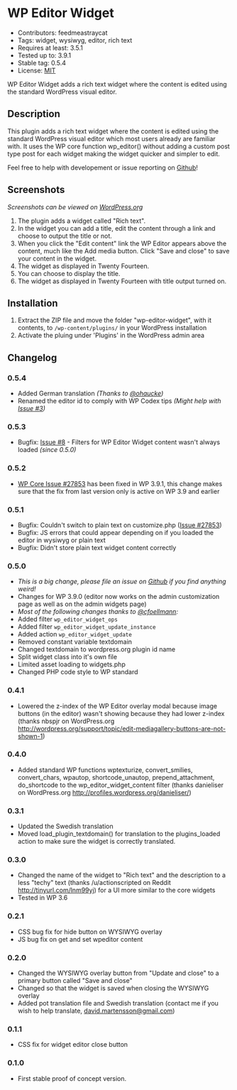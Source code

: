 WP Editor Widget
================
* Contributors: feedmeastraycat
* Tags: widget, wysiwyg, editor, rich text
* Requires at least: 3.5.1
* Tested up to: 3.9.1
* Stable tag: 0.5.4
* License: [MIT](https://github.com/feedmeastraycat/wp-editor-widget/blob/master/license.txt)

WP Editor Widget adds a rich text widget where the content is edited using the standard WordPress visual editor.

Description
-----------

This plugin adds a rich text widget where the content is edited using the standard WordPress visual editor which most users already are familiar with. 
It uses the WP core function wp_editor() without adding a custom post type post for each widget making the widget quicker and simpler to edit.

Feel free to help with developement or issue reporting on [Github](https://github.com/feedmeastraycat/wp-editor-widget)!

Screenshots
-----------

*Screenshots can be viewed on [WordPress.org](https://wordpress.org/plugins/wp-editor-widget/screenshots/)*

1. The plugin adds a widget called "Rich text".
2. In the widget you can add a title, edit the content through a link and choose to output the title or not.
3. When you click the "Edit content" link the WP Editor appears above the content, much like the Add media button. Click "Save and close" to save your content in the widget.
4. The widget as displayed in Twenty Fourteen.
5. You can choose to display the title.
6. The widget as displayed in Twenty Fourteen with title output turned on.

Installation
------------

1. Extract the ZIP file and move the folder "wp-editor-widget", with it contents, 
   to `/wp-content/plugins/` in your WordPress installation
2. Activate the pluing under 'Plugins' in the WordPress admin area

Changelog
---------

### 0.5.4
* Added German translation *(Thanks to [@ohaucke](https://github.com/ohaucke))*
* Renamed the editor id to comply with WP Codex tips *(Might help with [Issue #3](https://github.com/feedmeastraycat/wp-editor-widget/issues/3))*

### 0.5.3
* Bugfix: [Issue #8](https://github.com/feedmeastraycat/wp-editor-widget/issues/8) - Filters for WP Editor Widget content wasn't always loaded *(since 0.5.0)*

### 0.5.2
* [WP Core Issue #27853](https://core.trac.wordpress.org/ticket/27853) has been fixed in WP 3.9.1, this change makes sure that the fix from last version only is active on WP 3.9 and earlier

### 0.5.1
* Bugfix: Couldn't switch to plain text on customize.php ([Issue #27853](https://core.trac.wordpress.org/ticket/27853))
* Bugfix: JS errors that could appear depending on if you loaded the editor in wysiwyg or plain text
* Bugfix: Didn't store plain text widget content correctly

### 0.5.0
* *This is a big change, please file an issue on [Github](https://github.com/feedmeastraycat/wp-editor-widget) if you find anything weird!*
* Changes for WP 3.9.0 (editor now works on the admin customization page as well as on the admin widgets page)
* *Most of the following changes thanks to [@cfoellmann](https://github.com/cfoellmann):*
* Added filter `wp_editor_widget_ops`
* Added filter `wp_editor_widget_update_instance`
* Added action `wp_editor_widget_update`
* Removed constant variable textdomain
* Changed textdomain to wordpress.org plugin id name
* Split widget class into it's own file
* Limited asset loading to widgets.php
* Changed PHP code style to WP standard

### 0.4.1
* Lowered the z-index of the WP Editor overlay modal because image buttons (in the editor) wasn't showing because they had lower z-index (thanks nbspjr on WordPress.org http://wordpress.org/support/topic/edit-mediagallery-buttons-are-not-shown-1)

### 0.4.0
* Added standard WP functions wptexturize, convert_smilies, convert_chars, wpautop, shortcode_unautop, prepend_attachment, do_shortcode to the wp_editor_widget_content filter (thanks danieliser on WordPress.org http://profiles.wordpress.org/danieliser/)

### 0.3.1
* Updated the Swedish translation
* Moved load_plugin_textdomain() for translation to the plugins_loaded action to make sure the widget is correctly translated.

### 0.3.0
* Changed the name of the widget to "Rich text" and the description to a less "techy" text (thanks /u/actionscripted on Reddit http://tinyurl.com/lnm99yj) for a UI more similar to the core widgets
* Tested in WP 3.6

### 0.2.1
* CSS bug fix for hide button on WYSIWYG overlay
* JS bug fix on get and set wpeditor content

### 0.2.0
* Changed the WYSIWYG overlay button from "Update and close" to a primary button called "Save and close"
* Changed so that the widget is saved when closing the WYSIWYG overlay
* Added pot translation file and Swedish translation (contact me if you wish to help translate, david.martensson@gmail.com)

### 0.1.1
* CSS fix for widget editor close button

### 0.1.0
* First stable proof of concept version.